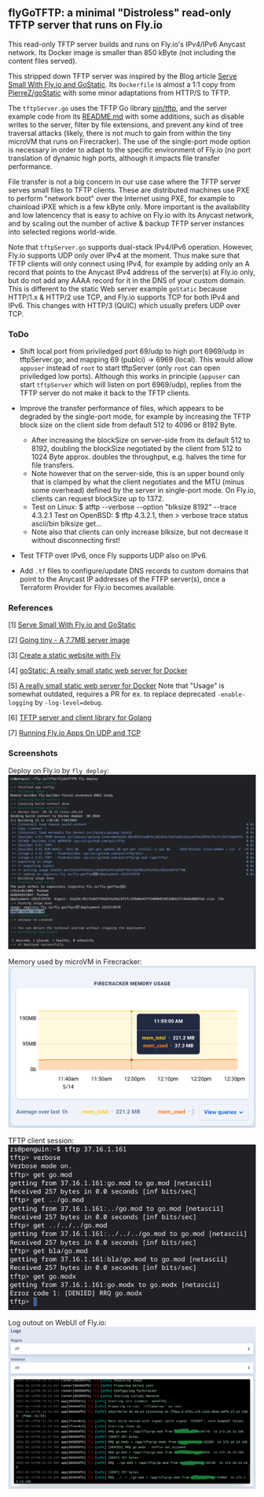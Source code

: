 ## flyGoTFTP: a minimal "Distroless" read-only TFTP server that runs on Fly.io

This read-only TFTP server builds and runs on Fly.io's IPv4/IPv6 Anycast network. Its Docker image is smaller than 850 kByte (not including the content files served).

This stripped down TFTP server was inspired by the Blog article [Serve Small With Fly.io and GoStatic](https://fly.io/blog/serve-small-with-fly-io-and-gostatic/).
Its `Dockerfile` is almost a 1:1 copy from [PierreZ/goStatic](https://github.com/PierreZ/goStatic/) with some minor adaptations from HTTP/S to TFTP.

The `tftpServer.go` uses the TFTP Go library [pin/tftp](https://github.com/pin/tftp), and the server example code from its [README.md](https://github.com/pin/tftp#tftp-server) with some additions, such as disable writes to the server, filter by file extensions, and prevent any kind of tree traversal attacks (likely, there is not much to gain from within the tiny microVM that runs on Firecracker). The use of the single-port mode option is necessary in order to adapt to the specific environment of Fly.io (no port translation of dynamic high ports, although it impacts file transfer performance.

File transfer is not a big concern in our use case where the TFTP server serves small files to TFTP clients. These are distributed machines use PXE to perform "network boot" over the Internet using PXE, for example to chainload iPXE which is a few kByte only.
More important is the availability and low latencency that is easy to achive on Fly.io with its Anycast network, and by scaling out the number of active & backup TFTP server instances into selected regions world-wide.


Note that `tftpServer.go` supports dual-stack IPv4/IPv6 operation. However, Fly.io supports UDP only over IPv4 at the moment.
Thus make sure that TFTP clients will only connect using IPv4, for example by adding only an A record that points to the Anycast IPv4 address of the server(s) at Fly.io only, but do not add any AAAA record for it in the DNS of your custom domain.
This is different to the static Web server example `goStatic` because HTTP/1.x & HTTP/2 use TCP, and Fly.io supports TCP for both IPv4 and IPv6. This changes with HTTP/3 (QUIC) which usually prefers UDP over TCP.


### ToDo

- Shift local port from priviledged port 69/udp to high port 6969/udp in tftpServer.go, and mapping 69 (publci) -> 6969 (local). This would allow `appuser` instead of `root` to start tftpServer (only `root` can open priviledged low ports).
Although this works in principle (`appuser` can start `tftpServer` which will listen on port 6969/udp), replies from the TFTP server do not make it back to the TFTP clients.

- Improve the transfer performance of files, which appears to be degraded by the single-port mode, for example by increasing the TFTP block size on the client side from default 512 to 4096 or 8192 Byte.
    - After increasing the blockSize on server-side from its default 512 to 8192, doubling the blockSize negotiated by the client from 512 to 1024 Byte approx. doubles the throughput, e.g. halves the time for file transfers.
    - Note however that on the server-side, this is an upper bound only that is clamped by what the client negotiates and the MTU (minus some overhead) defined by the server in single-port mode. On Fly.io, clients can request blockSize up to 1372.
    - Test on Linux:   $ atftp --verbose --option "blksize 8192" --trace  4.3.2.1
    Test on OpenBSD: $ tftp  4.3.2.1, then  > verbose trace status ascii/bin blksize get... 
    - Note also that clients can only increase blksize, but not decrease it without disconnecting first!

- Test TFTP over IPv6, once Fly supports UDP also on IPv6.

- Add `.tf` files to configure/update DNS records to custom domains that point to the Anycast IP addresses of the FTFP server(s), once a Terraform Provider for Fly.io becomes available.


### References
[1] [Serve Small With Fly.io and GoStatic](https://fly.io/blog/serve-small-with-fly-io-and-gostatic/)

[2] [Going tiny - A 7.7MB server image](https://community.fly.io/t/going-tiny-a-7-7mb-server-image/33)

[3] [Create a static website with Fly](https://github.com/fly-apps/hello-static)

[4] [goStatic: A really small static web server for Docker](https://github.com/firstderm/goStatic)

[5] [A really small static web server for Docker](https://hub.docker.com/r/pierrezemb/gostatic)
Note that "Usage" is somewhat outdated, requires a PR for ex. to replace deprecated `-enable-logging` by `-log-level=debug`. 

[6] [TFTP server and client library for Golang](https://github.com/pin/tftp)

[7] [Running Fly.io Apps On UDP and TCP](https://fly.io/docs/app-guides/udp-and-tcp/)


### Screenshots

Deploy on Fly.io by `fly deploy`:
![fly_deploy](screenshots/fly_deploy.png)

Memory used by microVM in Firecracker:
![memVM](screenshots/fly_memoryMicroVM.png)

TFTP client session:
![TFTP_client](screenshots/tftp_client.png)

Log outout on WebUI of Fly.io:
![fly_logs](screenshots/fly_logs.png)

